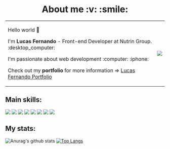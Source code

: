 <h1 align="center">About me :v: :smile:</h1>

<table>
  <tr>
    <td>
      <p>Hello world 👋</p>
      <p>I'm <strong>Lucas Fernando</strong> - Front-end Developer at Nutrin Group. :desktop_computer:<p>
      <p>I'm passionate about web development :computer: :iphone:</p>
      <p>Check out my <strong>portfolio</strong> for more information => <a href="https://lucas98fernando.github.io/portfolio/">Lucas Fernando Portfolio</a></p>
    </td>
    <td>
      <img src="https://i.imgur.com/7UcFFCs.png"
    </td>
  </tr>
</table>

<h2>Main skills:</h2>
<p>
<img src="https://camo.githubusercontent.com/4a08fc096918dc1a4eadb627cf2debd306dd827866077dbee020de092c132aad/68747470733a2f2f696d672e736869656c64732e696f2f62616467652f48544d4c5f352d4533344632363f7374796c653d666c6174266c6f676f3d68746d6c35266c6f676f436f6c6f723d464646464646" />
<img src="https://camo.githubusercontent.com/d4a6a9f0529d7f1153a0ac55caba94c260f07558c332b857915b2767bb49d503/68747470733a2f2f696d672e736869656c64732e696f2f62616467652f4353535f332d3135373242363f7374796c653d666c6174266c6f676f3d63737333266c6f676f436f6c6f723d464646464646" />
<img src="https://camo.githubusercontent.com/133b4ac92d033a9f1894580157403452f2dc8749930a317fd564186bec7533cf/68747470733a2f2f696d672e736869656c64732e696f2f62616467652f534153532d4343363639393f7374796c653d666c6174266c6f676f3d73617373266c6f676f436f6c6f723d464646464646" />
<img src="https://camo.githubusercontent.com/e56d586bf373ad33a4e8c7101246d54d5edc0fb52b87d309b899ce4818bd6086/68747470733a2f2f696d672e736869656c64732e696f2f62616467652f2d426f6f7473747261702d3536334437433f7374796c653d666c61742d737175617265266c6f676f3d626f6f747374726170" />
<img src="https://camo.githubusercontent.com/7dddafe34d7915820f73c87b9010de85198e7e98747bf99eb9aa0eef8606b7de/68747470733a2f2f696d672e736869656c64732e696f2f62616467652f5675652e6a732d3446433038443f7374796c653d666c6174266c6f676f3d7675652e6a73266c6f676f436f6c6f723d464646464646" />
<img src="https://camo.githubusercontent.com/247482f492e6ae85ac3ff395730acfdf85d3b98198096e772da9fb315de1f484/68747470733a2f2f696d672e736869656c64732e696f2f62616467652f4769742d4630353033323f7374796c653d666c6174266c6f676f3d676974266c6f676f436f6c6f723d7768697465" />
<img src="https://camo.githubusercontent.com/24005ec09f1f7aa754c3755041fb6663cd63540b3f38a0a695a5e09a15425283/68747470733a2f2f696d672e736869656c64732e696f2f62616467652f4769746875622d3138313731373f7374796c653d666c6174266c6f676f3d676974687562266c6f676f436f6c6f723d464646464646" />
<img src="https://camo.githubusercontent.com/7efa4b0fa2f937e8b1800d7b3d8cb02bed1804944dafa8b92941cb8f03f87391/68747470733a2f2f696d672e736869656c64732e696f2f62616467652f576f726450726573732d3231373539423f7374796c653d666c6174266c6f676f3d776f72647072657373266c6f676f436f6c6f723d464646464646" />
</p>

<h2>My stats:</h2>

![Anurag's github stats](https://github-readme-stats.vercel.app/api?username=Lucas98Fernando&show_icons=true&theme=radical)&nbsp;[![Top Langs](https://github-readme-stats.vercel.app/api/top-langs/?username=Lucas98Fernando&layout=compact)](https://github.com/anuraghazra/github-readme-stats)
